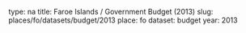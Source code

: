 type: na
title: Faroe Islands / Government Budget (2013)
slug: places/fo/datasets/budget/2013
place: fo
dataset: budget
year: 2013
